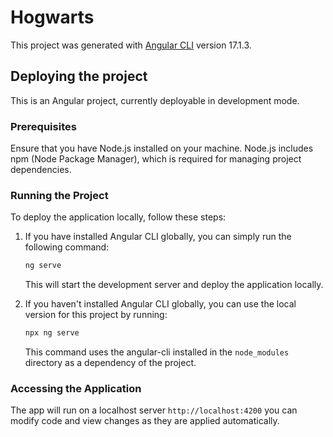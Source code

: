 # Hogwarts

This project was generated with [Angular CLI](https://github.com/angular/angular-cli) version 17.1.3.

## Deploying the project

This is an Angular project, currently deployable in development mode. 

### Prerequisites

Ensure that you have Node.js installed on your machine. Node.js includes npm (Node Package Manager), which is required for managing project dependencies.

### Running the Project

To deploy the application locally, follow these steps:

1. If you have installed Angular CLI globally, you can simply run the following command:

    ```bash
    ng serve
    ```

    This will start the development server and deploy the application locally.

2. If you haven't installed Angular CLI globally, you can use the local version for this project by running:

    ```bash
    npx ng serve
    ```

    This command uses the angular-cli installed in the `node_modules` directory as a dependency 
    of the project.

### Accessing the Application

The app will run on a localhost server `http://localhost:4200` you can modify code and view changes as they are applied automatically. 


